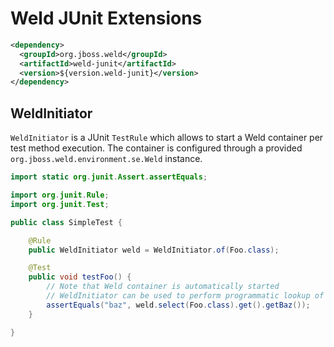 # Weld JUnit Extensions

```xml
<dependency>
  <groupId>org.jboss.weld</groupId>
  <artifactId>weld-junit</artifactId>
  <version>${version.weld-junit}</version>
</dependency>
```

## WeldInitiator

`WeldInitiator` is a JUnit `TestRule`  which allows to start a Weld container per test method execution.
The container is configured through a provided `org.jboss.weld.environment.se.Weld` instance.

```java
import static org.junit.Assert.assertEquals;

import org.junit.Rule;
import org.junit.Test;

public class SimpleTest {

    @Rule
    public WeldInitiator weld = WeldInitiator.of(Foo.class);

    @Test
    public void testFoo() {
        // Note that Weld container is automatically started
        // WeldInitiator can be used to perform programmatic lookup of beans
        assertEquals("baz", weld.select(Foo.class).get().getBaz());
    }

}
```